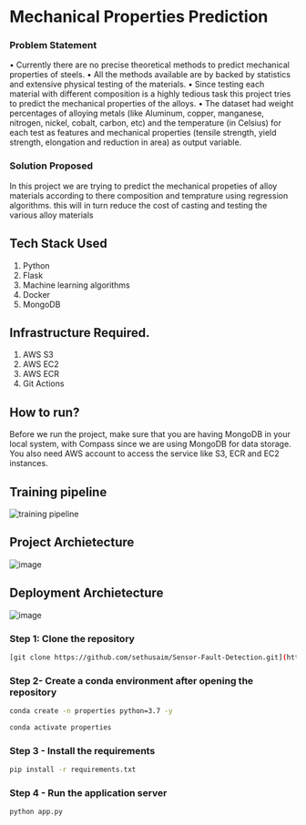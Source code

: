 # Mechanical Properties Prediction

### Problem Statement
•	Currently there are no precise theoretical methods to predict mechanical properties of steels.
•	All the methods available are by backed by statistics and extensive physical testing of the materials.
•	Since testing each material with different composition is a highly tedious task this project tries to predict the mechanical properties of the alloys.
•	The dataset had weight percentages of alloying metals (like Aluminum, copper, manganese, nitrogen, nickel, cobalt, carbon, etc) and the temperature (in Celsius) for each test as features and mechanical properties (tensile strength, yield strength, elongation and reduction in area) as output variable.

### Solution Proposed 
In this project we are trying to predict the mechanical propeties of alloy materials according to there composition and temprature using regression algorithms. this will in turn reduce the cost of casting and testing the various alloy materials 

## Tech Stack Used
1. Python 
2. Flask
3. Machine learning algorithms
4. Docker
5. MongoDB

## Infrastructure Required.

1. AWS S3
2. AWS EC2
3. AWS ECR
4. Git Actions

## How to run?
Before we run the project, make sure that you are having MongoDB in your local system, with Compass since we are using MongoDB for data storage. You also need AWS account to access the service like S3, ECR and EC2 instances.

## Training pipeline
![training pipeline](https://github.com/siddhantbhagat/ML_pipeline/assets/41586492/1dfaf4f9-ff97-4532-971b-0b63102f75d2)


## Project Archietecture
![image](https://user-images.githubusercontent.com/57321948/193536768-ae704adc-32d9-4c6c-b234-79c152f756c5.png)


## Deployment Archietecture
![image](https://user-images.githubusercontent.com/57321948/193536973-4530fe7d-5509-4609-bfd2-cd702fc82423.png)


### Step 1: Clone the repository
```bash
[git clone https://github.com/sethusaim/Sensor-Fault-Detection.git](https://github.com/siddhantbhagat/ML_pipeline.git)
```

### Step 2- Create a conda environment after opening the repository

```bash
conda create -n properties python=3.7 -y
```

```bash
conda activate properties
```

### Step 3 - Install the requirements
```bash
pip install -r requirements.txt
```

### Step 4 - Run the application server
```bash
python app.py
```
